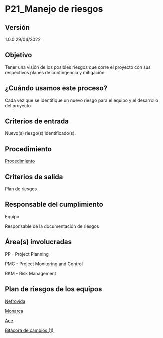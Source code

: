 # P21_Manejo de riesgos

## Versión

1.0.0 29/04/2022

## Objetivo

Tener una visión de los posibles riesgos que corre el proyecto con sus respectivos planes de contingencia y mitigación.

## ¿Cuándo usamos este proceso?

Cada vez que se identifique un nuevo riesgo para el equipo y el desarrollo del proyecto 

## Criterios de entrada

Nuevo(s) riesgo(s) identificado(s).

## **Procedimiento**

[Procedimiento](P21_Manejo%20de%20riesgos%20349b15b299e846beb45066c69dddea68/Procedimiento%205199794d283b49f78feeb17a77d8f220.csv)

[](P21_Manejo%20de%20riesgos%20349b15b299e846beb45066c69dddea68/Untitled%205bb99695c99c49c5ab89a6f96631f0ef.md)

## **Criterios de salida**

Plan de riesgos 

## **Responsable del cumplimiento**

Equipo 

Responsable de la documentación de riesgos 

## Área(s) involucradas

PP - Project Planning

PMC - Project Monitoring and Control

RKM - Risk Management

## Plan de riesgos de los equipos

[Nefrovida](https://docs.google.com/spreadsheets/d/1w-JjZQIob-X-LAZHQsREY2kjbVE94wVHMLd9QaDCT88/edit?usp=sharing)

[Monarca](../BlackJack%207cac24962ab34993a2ebd4fd9e19943b/Matriz%20de%20riesgos%2006295d50d5b44ad0bbd3db5e7803386f.csv)

[Ace](https://docs.google.com/spreadsheets/d/1PzTUtLSXY0PZ8IQI7yHRRp1WNh1RJXBEK6jNZeoHTGc/edit)

[Bitácora de cambios (1)](P21_Manejo%20de%20riesgos%20349b15b299e846beb45066c69dddea68/Bita%CC%81cora%20de%20cambios%20(1)%20023022eaf9ab4d488da7a51bb4cea6be.csv)